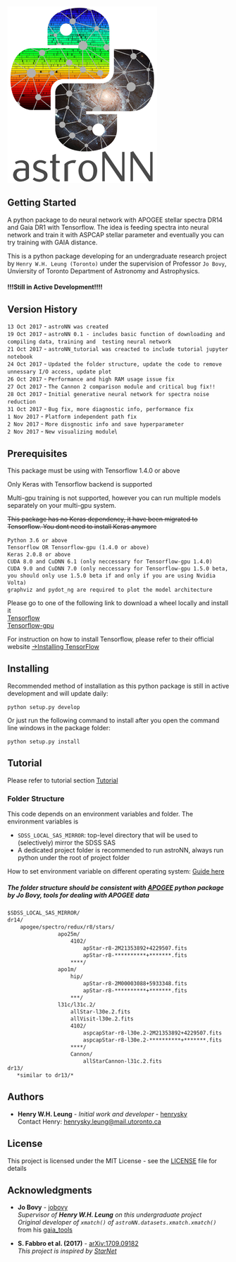 ![AstroNN Logo](astroNN_icon_withname.png)

## Getting Started

A python package to do neural network with APOGEE stellar spectra DR14 and Gaia DR1 with Tensorflow.
The idea is feeding spectra into neural network and train it with ASPCAP stellar parameter and eventually you can try
training with GAIA distance.

This is a python package developing for an undergraduate research project by `Henry W.H. Leung (Toronto)` under the supervision of 
Professor `Jo Bovy`, Unviersity of Toronto Department of Astronomy and Astrophysics.
#### !!!Still in Active Development!!!!

## Version History
`13 Oct 2017` - `astroNN was created`\
`19 Oct 2017` - `astroNN 0.1 - includes basic function of downloading and compiling data, training and 
testing neural network`\
`21 Oct 2017` - `astroNN_tutorial was creacted to include tutorial jupyter notebook`\
`24 Oct 2017` - `Updated the folder structure, update the code to remove unnessary I/O access, update plot`\
`26 Oct 2017` - `Performance and high RAM usage issue fix`\
`27 Oct 2017` - `The Cannon 2 comparison module and critical bug fix!!`\
`28 Oct 2017` - `Initial generative neural network for spectra noise reduction`\
`31 Oct 2017` - `Bug fix, more diagnostic info, performance fix`\
`1 Nov 2017` - `Platform independent path fix`\
`2 Nov 2017` - `More disgnostic info and save hyperparameter`\
`2 Nov 2017` - `New visualizing module`\



## Prerequisites

This package must be using with Tensorflow 1.4.0 or above

Only Keras with Tensorflow backend is supported

Multi-gpu training is not supported, however you can run multiple models separately on your multi-gpu system.

~~This package has no Keras dependency, it have been migrated to Tensorflow. You dont need to install Keras anymore~~

```
Python 3.6 or above
Tensorflow OR Tensorflow-gpu (1.4.0 or above)
Keras 2.0.8 or above
CUDA 8.0 and CuDNN 6.1 (only neccessary for Tensorflow-gpu 1.4.0)
CUDA 9.0 and CuDNN 7.0 (only neccessary for Tensorflow-gpu 1.5.0 beta, you should only use 1.5.0 beta if and only if you are using Nvidia Volta)
graphviz and pydot_ng are required to plot the model architecture
```

Please go to one of the following link to download a wheel locally and install it\
[Tensorflow](https://pypi.python.org/pypi/tensorflow/)\
[Tensorflow-gpu](https://pypi.python.org/pypi/tensorflow-gpu/)

For instruction on how to install Tensorflow, please refer to their official website
[->Installing TensorFlow](https://www.tensorflow.org/install/)

## Installing

Recommended method of installation as this python package is still in active development and will update daily:
```
python setup.py develop
```

Or just run the following command to install after you open the command line windows in the package folder:
```
python setup.py install
```

## Tutorial

Please refer to tutorial section [Tutorial](https://github.com/henrysky/astroNN_tutorial)

### Folder Structure
This code depends on an environment variables and folder. The environment variables is 
* `SDSS_LOCAL_SAS_MIRROR`: top-level directory that will be used to (selectively) mirror the SDSS SAS
* A dedicated project folder is recommended to run astroNN, always run python under the root of project folder

How to set environment variable on different operating system: [Guide here](https://www.schrodinger.com/kb/1842)
 
##### The folder structure should be consistent with [APOGEE](https://github.com/jobovy/apogee/) python package by Jo Bovy, tools for dealing with APOGEE data

    $SDSS_LOCAL_SAS_MIRROR/
	dr14/
		apogee/spectro/redux/r8/stars/
					apo25m/
						4102/
							apStar-r8-2M21353892+4229507.fits
							apStar-r8-**********+*******.fits
						****/
					apo1m/
						hip/
							apStar-r8-2M00003088+5933348.fits
							apStar-r8-**********+*******.fits
						***/
					l31c/l31c.2/
						allStar-l30e.2.fits
						allVisit-l30e.2.fits
						4102/
							aspcapStar-r8-l30e.2-2M21353892+4229507.fits
							aspcapStar-r8-l30e.2-**********+*******.fits
						****/
						Cannon/
						    allStarCannon-l31c.2.fits
	dr13/
	   *similar to dr13/*

## Authors

* **Henry W.H. Leung** - *Initial work and developer* - [henrysky](https://github.com/henrysky)\
Contact Henry: [henrysky.leung@mail.utoronto.ca](mailto:henrysky.leung@mail.utoronto.ca)

## License

This project is licensed under the MIT License - see the [LICENSE](LICENSE) file for details

## Acknowledgments

* **Jo Bovy** - [jobovy](https://github.com/jobovy)\
*Supervisor of **Henry W.H. Leung** on this undergraduate project*\
*Original developer of `xmatch()` of `astroNN.datasets.xmatch.xmatch()`* from his [gaia_tools](https://github.com/jobovy/gaia_tools)

* **S. Fabbro et al. (2017)** - [arXiv:1709.09182](https://arxiv.org/abs/1709.09182)\
*This project is inspired by [StarNet](https://github.com/astroai/starnet)*
